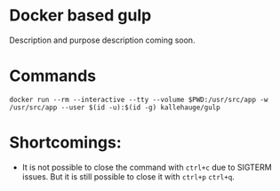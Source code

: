# Docker based gulp

Description and purpose description coming soon.

# Commands

`docker run --rm --interactive --tty --volume $PWD:/usr/src/app -w /usr/src/app --user $(id -u):$(id -g) kallehauge/gulp`

# Shortcomings:

* It is not possible to close the command with `ctrl+c` due to SIGTERM issues. But it is still possible to close it with `ctrl+p` `ctrl+q`.
